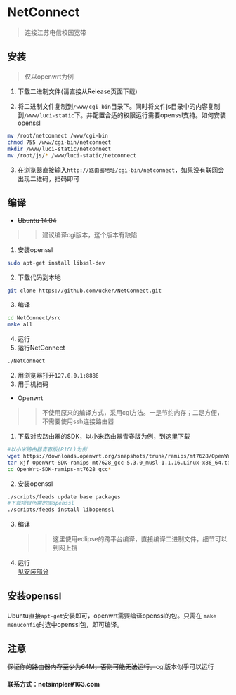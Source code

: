 # NetConnect
>连接江苏电信校园宽带

## <p id="install">安装</p>

>仅以openwrt为例     


1. 下载二进制文件(请直接从Release页面下载)

2. 将二进制文件复制到`/www/cgi-bin`目录下。同时将文件js目录中的内容复制到`/www/luci-static`下。并配置合适的权限运行需要openssl支持。如何安装[openssl](#install_openssl)  
```bash
mv /root/netconnect /www/cgi-bin
chmod 755 /www/cgi-bin/netconnect
mkdir /www/luci-static/netconnect
mv /root/js/* /www/luci-static/netconnect
```
3. 在浏览器直接输入`http://路由器地址/cgi-bin/netconnect`，如果没有联网会出现二维码，扫码即可

## 编译
* <del>Ubuntu 14.04</del>
>>建议编译cgi版本，这个版本有缺陷
1. 安装openssl  
```bash
sudo apt-get install libssl-dev
```
2. 下载代码到本地  
```bash
git clone https://github.com/ucker/NetConnect.git
```
3. 编译  
```bash
cd NetConnect/src
make all
```
4. 运行
  1. 运行NetConnect  
  ```bash
  ./NetConnect
  ```
  2. 用浏览器打开`127.0.0.1:8888`
  3. 用手机扫码


* Openwrt
>>不使用原来的编译方式，采用cgi方法。一是节约内存；二是方便，不需要使用ssh连接路由器
1. 下载对应路由器的SDK，以小米路由器青春版为例，到[这里](https://downloads.openwrt.org/snapshots/trunk/ramips/mt7628/)下载  
```bash
#以小米路由器青春版(R1CL)为例
wget https://downloads.openwrt.org/snapshots/trunk/ramips/mt7628/OpenWrt-SDK-ramips-mt7628_gcc-5.3.0_musl-1.1.16.Linux-x86_64.tar.bz2
tar xjf OpenWrt-SDK-ramips-mt7628_gcc-5.3.0_musl-1.1.16.Linux-x86_64.tar.bz2
cd OpenWrt-SDK-ramips-mt7628_gcc*
```
2. 安装openssl  
```bash
./scripts/feeds update base packages
#下载项目所需的库openssl
./scripts/feeds install libopenssl
```
3. 编译  
	>>这里使用eclipse的跨平台编译，直接编译二进制文件，细节可以到网上搜
4. 运行  
       [见安装部分](#install)

## <p id="install_openssl">安装openssl</p>
Ubuntu直接`apt-get`安装即可，openwrt需要编译openssl的包。只需在 `make menuconfig`时选中openssl包，即可编译。


## 注意
<del>保证你的路由器内存至少为64M，否则可能无法运行。</del>cgi版本似乎可以运行
#### **联系方式：netsimpler\#163.com**
